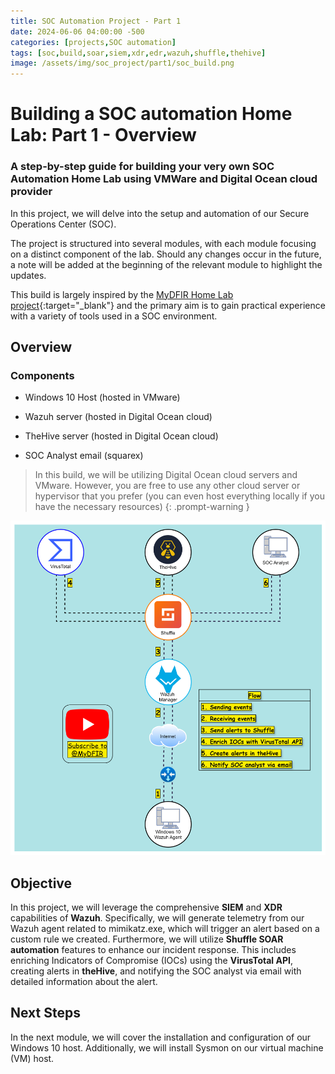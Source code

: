 ```yaml
---
title: SOC Automation Project - Part 1
date: 2024-06-06 04:00:00 -500
categories: [projects,SOC automation]
tags: [soc,build,soar,siem,xdr,edr,wazuh,shuffle,thehive]
image: /assets/img/soc_project/part1/soc_build.png
---
```


# Building a SOC automation Home Lab: Part 1 - Overview

### A step-by-step guide for building your very own SOC Automation Home Lab using VMWare and Digital Ocean cloud provider

In this project, we will delve into the setup and automation of our Secure Operations Center (SOC).

The project is structured into several modules, with each module focusing on a distinct component of the lab. Should any changes occur in the future, a note will be added at the beginning of the relevant module to highlight the updates.

This build is largely inspired by the [MyDFIR Home Lab project](https://youtu.be/Lb_ukgtYK_U?si=yr7cF7uzDXVWlLt1){:target="_blank"} and the primary aim is to gain practical experience with a variety of tools used in a SOC environment.

## Overview

### Components

* Windows 10 Host (hosted in VMware)

* Wazuh server (hosted in Digital Ocean cloud) 

* TheHive server (hosted in Digital Ocean cloud) 

* SOC Analyst email (squarex)  

> In this build, we will be utilizing Digital Ocean cloud servers and VMware. However, you are free to use any other cloud server or hypervisor that you prefer (you can even host everything locally if you have the necessary resources)
{: .prompt-warning }

![Diagram](/assets/img/soc_project/part1/socautomation3.drawio.svg)

## Objective

In this project, we will leverage the comprehensive **SIEM** and **XDR** capabilities of **Wazuh**. Specifically, we will generate telemetry from our Wazuh agent related to mimikatz.exe, which will trigger an alert based on a custom rule we created. Furthermore, we will utilize **Shuffle SOAR automation** features to enhance our incident response. This includes enriching Indicators of Compromise (IOCs) using the **VirusTotal API**, creating alerts in **theHive**, and notifying the SOC analyst via email with detailed information about the alert.

## Next Steps

In the next module, we will cover the installation and configuration of our Windows 10 host. Additionally, we will install Sysmon on our virtual machine (VM) host.
